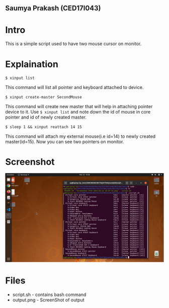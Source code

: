 ## Saumya Prakash (CED17I043)
# Intro
This is a simple script used to have two mouse cursor on monitor.
# Explaination
```
$ xinput list
```
This command will list all pointer and keyboard attached to device.
```
$ xinput create-master SecondMouse
```
This command will create new master that will help in attaching pointer device to it. Use ```$ xinput list``` and note down the id of mouse in core pointer and id of newly created master.
```
$ sleep 1 && xinput reattach 14 15
```
This command will attach my external mouse(i.e id=14) to newly created master(id=15).
Now you can see two pointers on monitor.

# Screenshot
![screenshot](https://github.com/saumyaprakash30/device-drivers-lab/blob/master/lab2/4/Screenshot%20from%202021-03-22%2010-28-07.png)
# Files
* script.sh - contains bash command
* output.png - ScreenShot of output